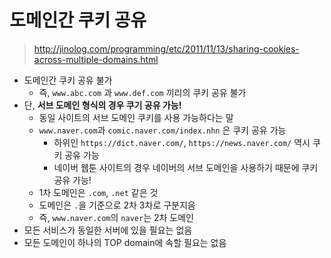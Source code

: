 # 도메인간 쿠키 공유

> http://jinolog.com/programming/etc/2011/11/13/sharing-cookies-across-multiple-domains.html

- 도메인간 쿠키 공유 불가
  - 즉, `www.abc.com` 과 `www.def.com` 끼리의 쿠키 공유 불가
- 단, **서브 도메인 형식의 경우 쿠기 공유 가능!**
  - 동일 사이트의 서브 도메인 쿠키를 사용 가능하다는 말
  - `www.naver.com`과 `comic.naver.com/index.nhn` 은 쿠키 공유 가능
    - 하위인 `https://dict.naver.com/`, `https://news.naver.com/` 역시 쿠키 공유 가능
    - 네이버 웹툰 사이트의 경우 네이버의 서브 도메인을 사용하기 때문에 쿠키 공유 가능!
  - 1차 도메인은 `.com`, `.net` 같은 것
  - 도메인은 `.`을 기준으로 2차 3차로 구분지음
  - 즉, `www.naver.com`의 `naver`는 2차 도메인
- 모든 서비스가 동일한 서버에 있을 필요는 없음
- 모든 도메인이 하나의 TOP domain에 속할 필요는 없음